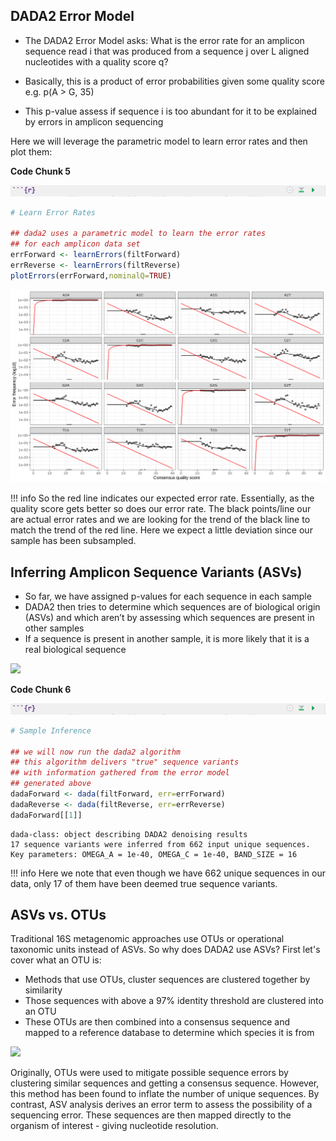 ## DADA2 Error Model

- The DADA2 Error Model asks: What is the error rate for an amplicon sequence read i that was produced from a 
sequence j over L aligned nucleotides with a quality score q?

- Basically, this is a product of error probabilities given some quality score e.g. p(A > G, 35)

- This p-value assess if sequence i is too abundant for it to be explained by errors in amplicon sequencing

Here we will leverage the parametric model to learn error rates and then plot them:

**Code Chunk 5**

![](images/r-markdown-header.png)

```R
# Learn Error Rates

## dada2 uses a parametric model to learn the error rates
## for each amplicon data set
errForward <- learnErrors(filtForward)
errReverse <- learnErrors(filtReverse)
plotErrors(errForward,nominalQ=TRUE)
```

![](images/error-plot1.png)

!!! info
    So the red line indicates our expected error rate. Essentially, as the quality score gets better so does our error rate. 
    The black points/line our are actual error rates and we are looking for the trend of the black line to match the trend of the red line. 
    Here we expect a little deviation since our sample has been subsampled.

## Inferring Amplicon Sequence Variants (ASVs)

- So far, we have assigned p-values for each sequence in each sample
- DADA2 then tries to determine which sequences are of biological origin (ASVs) and which aren’t by assessing which sequences are present in other samples
- If a sequence is present in another sample, it is more likely that it is a real biological sequence

![](images/infer-asv.png)

**Code Chunk 6**

![](images/r-markdown-header.png)

```R
# Sample Inference

## we will now run the dada2 algorithm 
## this algorithm delivers "true" sequence variants
## with information gathered from the error model 
## generated above
dadaForward <- dada(filtForward, err=errForward)
dadaReverse <- dada(filtReverse, err=errReverse)
dadaForward[[1]]
```

```
dada-class: object describing DADA2 denoising results
17 sequence variants were inferred from 662 input unique sequences.
Key parameters: OMEGA_A = 1e-40, OMEGA_C = 1e-40, BAND_SIZE = 16
```

!!! info
    Here we note that even though we have 662 unique sequences in our data, only 17 of them have been deemed true sequence variants.

## ASVs vs. OTUs

Traditional 16S metagenomic approaches use OTUs or operational taxonomic units instead of ASVs. So why does DADA2 use ASVs? First let's cover what an OTU is:

- Methods that use OTUs, cluster sequences are clustered together by similarity 
- Those sequences with above a 97% identity threshold are clustered into an OTU
- These OTUs are then combined into a consensus sequence and mapped to a reference database to determine which species it is from

![](images/otu.png)

Originally, OTUs were used to mitigate possible sequence errors by clustering similar sequences and getting a consensus sequence. 
However, this method has been found to inflate the number of unique sequences. 
By contrast, ASV analysis derives an error term to assess the possibility of a sequencing error. 
These sequences are then mapped directly to the organism of interest - giving nucleotide resolution. 





